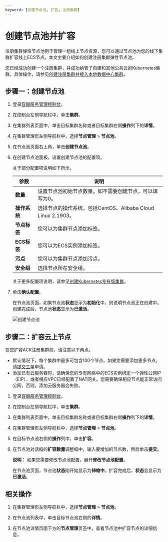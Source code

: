 ```yaml
---
keyword: [创建节点池, 扩容, 注册集群]
---
```


# 创建节点池并扩容

注册集群弹性节点池用于管理一组线上节点资源，您可以通过节点池为您的线下集群扩容线上ECS节点。本文主要介绍如何创建注册集群弹性节点池。

您已经成功创建一个注册集群，并成功纳管了自建和其他公共云的Kubernetes集群。具体操作，请参见[创建注册集群并接入本地数据中心集群](/intl.zh-CN/Kubernetes集群用户指南/多云混合云/注册集群管理/创建注册集群并接入本地数据中心集群.md)。

## 步骤一：创建节点池

1.  登录[容器服务管理控制台](https://cs.console.aliyun.com)。

2.  在控制台左侧导航栏中，单击**集群**。

3.  在集群列表页面中，单击目标集群名称或者目标集群右侧**操作**列下的**详情**。

4.  在集群管理页左侧导航栏中，选择**节点管理** \> **节点池**。

5.  在节点池页面右上角，单击**创建节点池**。

6.  在创建节点池面板，设置创建节点池的配置项。

    关于部分配置项说明如下所示。

    |参数|说明|
    |--|--|
    |**数量**|设置节点池初始节点数量。如不需要创建节点，可以填写为0。|
    |**操作系统**|选择节点的操作系统，包括CentOS、Alibaba Cloud Linux 2.1903。|
    |**节点标签**|您可以为集群节点添加标签。|
    |**ECS标签**|您可以为ECS实例添加标签。|
    |**污点**|您可以为集群节点添加污点。|
    |**安全组**|选择节点所在安全组。|

    关于更多配置项说明，请参见[创建Kubernetes专有版集群](/intl.zh-CN/Kubernetes集群用户指南/集群/创建集群/创建Kubernetes专有版集群.md)。

7.  单击**确认配置**。

    在节点池页面，如果节点池**状态**显示为**初始化**中，则说明节点池正在创建中。创建完成后，节点池**状态**显示为**已激活**。

    ![创建节点池](https://static-aliyun-doc.oss-accelerate.aliyuncs.com/assets/img/zh-CN/4576735161/p248314.png)


## 步骤二：扩容云上节点

在您扩容ACK注册集群前，请注意以下两点。

-   默认情况下，每个集群中最多可包含100个节点。如果您需要添加更多节点，请[提交工单](https://workorder-intl.console.aliyun.com/console.htm)申请。
-   添加已有云服务器时，请确保您的专有网络中的ECS实例绑定一个弹性公网IP（EIP），或者相应VPC已经配置了NAT网关。您需要确保相应节点能正常访问公网，否则，添加云服务器会失败。

1.  登录[容器服务管理控制台](https://cs.console.aliyun.com)。

2.  在控制台左侧导航栏中，单击**集群**。

3.  在集群列表页面中，单击目标集群名称或者目标集群右侧**操作**列下的**详情**。

4.  在集群管理页左侧导航栏中，选择**节点管理** \> **节点池**。

5.  在目标节点池右侧的**操作**列中，单击**扩容**。

6.  在节点池对话框的**扩容数量**调整框中，输入要增加的节点数，然后单击**提交**。

    **说明：** 如果您需要修改节点池配置，展开**修改节点池配置**。

    在节点池页面，节点池**状态**刚开始显示为**伸缩中**。扩容完成后，**状态**会显示为**已激活**。


## 相关操作

1.  在集群管理页左侧导航栏中，选择**节点管理** \> **节点池**。

2.  在节点池列表中，单击目标节点池右侧的**详情**。

3.  在节点池详情页面下方的**节点管理**页签中，查看节点池中扩容节点的详细信息。



